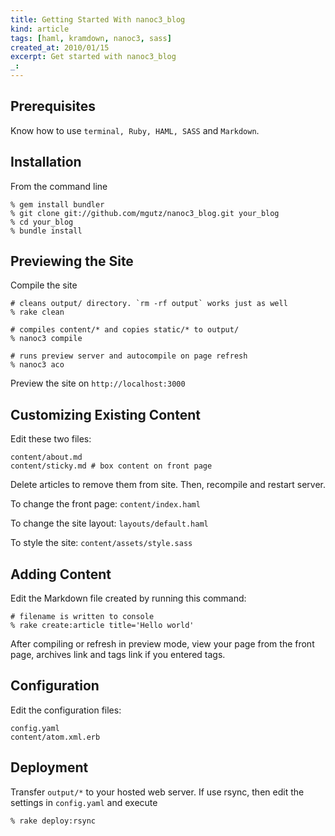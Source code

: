 ```yaml
---
title: Getting Started With nanoc3_blog 
kind: article
tags: [haml, kramdown, nanoc3, sass]
created_at: 2010/01/15
excerpt: Get started with nanoc3_blog
_:
---
```


## Prerequisites

Know how to use `terminal, Ruby, HAML, SASS` and `Markdown`.

## Installation

From the command line

    % gem install bundler
    % git clone git://github.com/mgutz/nanoc3_blog.git your_blog
    % cd your_blog
    % bundle install


## Previewing the Site

Compile the site

    # cleans output/ directory. `rm -rf output` works just as well
    % rake clean 

    # compiles content/* and copies static/* to output/
    % nanoc3 compile

    # runs preview server and autocompile on page refresh
    % nanoc3 aco

Preview the site on `http://localhost:3000`


## Customizing Existing Content

Edit these two files:

    content/about.md
    content/sticky.md # box content on front page

Delete articles to remove them from site. Then, recompile and restart server.

To change the front page: `content/index.haml`

To change the site layout: `layouts/default.haml`

To style the site: `content/assets/style.sass`


## Adding Content

Edit the Markdown file created by running this command:

    # filename is written to console
    % rake create:article title='Hello world'

After compiling or refresh in preview mode, view your page from the front page, archives link and tags link 
if you entered tags.


## Configuration

Edit the configuration files:

    config.yaml
    content/atom.xml.erb

## Deployment

Transfer `output/*` to your hosted web server. If use rsync, then
edit the settings in `config.yaml` and execute

    % rake deploy:rsync
